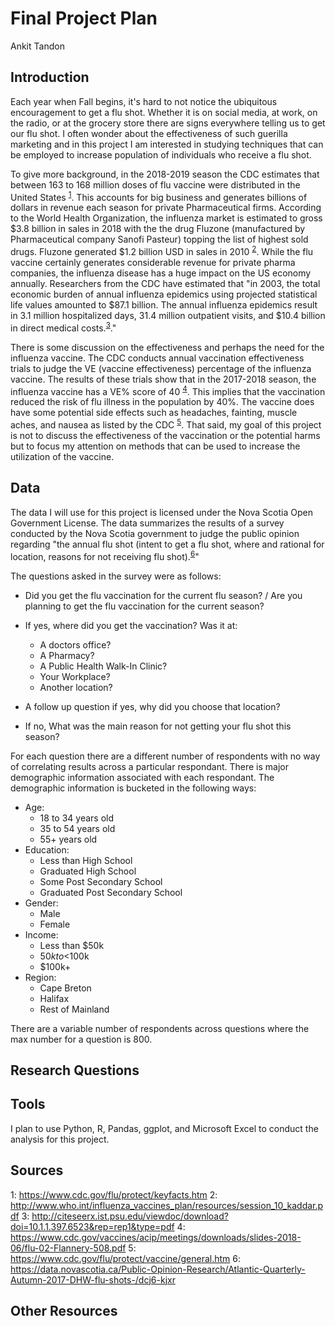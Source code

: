 # Final Project Plan
Ankit Tandon

## Introduction
Each year when Fall begins, it's hard to not notice the ubiquitous encouragement to get a flu shot. Whether it is on social media, at work, on the radio, or at the grocery store there are signs everywhere telling us to get our flu shot. I often wonder about the effectiveness of such guerilla marketing and in this project I am interested in studying techniques that can be employed to increase population of individuals who receive a flu shot.

To give more background, in the 2018-2019 season the CDC estimates that between 163 to 168 million doses of flu vaccine were distributed in the United States <sup>[1](#myfootnote1)</sup>. This accounts for big business and generates billions of dollars in revenue each season for private Pharmaceutical firms. According to the World Health Organization, the influenza market is estimated to gross $3.8 billion in sales in 2018 with the the drug Fluzone (manufactured by Pharmaceutical company Sanofi Pasteur) topping the list of highest sold drugs. Fluzone generated $1.2 billion USD in sales in 2010 <sup>[2](#myfootnote2)</sup>. While the flu vaccine certainly generates considerable revenue for private pharma companies, the influenza disease has a huge impact on the US economy annually. Researchers from the CDC have estimated that "in 2003, the total economic burden of annual influenza epidemics using projected statistical life values amounted to $87.1 billion. The annual influenza epidemics result in 3.1 million hospitalized days, 31.4 million outpatient visits, and $10.4 billion in direct medical costs.<sup>[3](#myfootnote3)</sup>."

There is some discussion on the effectiveness and perhaps the need for the influenza vaccine. The CDC conducts annual vaccination effectiveness trials to judge the VE (vaccine effectiveness) percentage of the influenza vaccine. The results of these trials show that in the 2017-2018 season, the influenza vaccine has a VE% score of 40 <sup>[4](#myfootnote4)</sup>. This implies that the vaccination reduced the risk of flu illness in the population by 40%. The vaccine does have some potential side effects such as headaches, fainting, muscle aches, and nausea as listed by the CDC <sup>[5](#myfootnote5)</sup>. That said, my goal of this project is not to discuss the effectiveness of the vaccination or the potential harms but to focus my attention on methods that can be used to increase the utilization of the vaccine.

## Data
The data I will use for this project is licensed under the Nova Scotia Open Government License. The data summarizes the results of a survey conducted by the Nova Scotia government to judge the public opinion regarding "the annual flu shot (intent to get a flu shot, where and rational for location, reasons for not receiving flu shot).<sup>[6](#myfootnote6)</sup>" 

The questions asked in the survey were as follows:
- Did you get the flu vaccination for the current flu season? / Are you planning to get the flu vaccination for the current season?
- If yes, where did you get the vaccination? Was it at:
	- A doctors office?
	- A Pharmacy?
	- A Public Health Walk-In Clinic?
	- Your Workplace?
	- Another location?
- A follow up question if yes, why did you choose that location? 

- If no, What was the main reason for not getting your flu shot this season? 

For each question there are a different number of respondents with no way of correlating results across a particular respondant. There is major demographic information associated with each respondant. The demographic information is bucketed in the following ways:
- Age:
	- 18 to 34 years old
	- 35 to 54 years old
	- 55+ years old
- Education:
	- Less than High School
	- Graduated High School
	- Some Post Secondary School
	- Graduated Post Secondary School
- Gender:
	- Male
	- Female
- Income:
	- Less than $50k
	- $50k to <$100k
	- $100k+
- Region:
	- Cape Breton
	- Halifax
	- Rest of Mainland

There are a variable number of respondents across questions where the max number for a question is 800.

## Research Questions


## Tools
I plan to use Python, R, Pandas, ggplot, and Microsoft Excel to conduct the analysis for this project. 

## Sources
<a name="myfootnote1">1</a>: https://www.cdc.gov/flu/protect/keyfacts.htm
<a name="myfootnote2">2</a>: http://www.who.int/influenza_vaccines_plan/resources/session_10_kaddar.pdf
<a name="myfootnote3">3</a>: http://citeseerx.ist.psu.edu/viewdoc/download?doi=10.1.1.397.6523&rep=rep1&type=pdf
<a name="myfootnote4">4</a>: https://www.cdc.gov/vaccines/acip/meetings/downloads/slides-2018-06/flu-02-Flannery-508.pdf
<a name="myfootnote5">5</a>: https://www.cdc.gov/flu/protect/vaccine/general.htm
<a name="myfootnote6">6</a>: https://data.novascotia.ca/Public-Opinion-Research/Atlantic-Quarterly-Autumn-2017-DHW-flu-shots-/dcj6-kjxr 
## Other Resources

